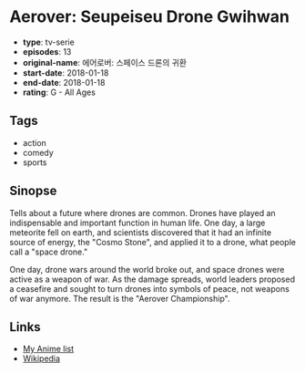 # Aerover: Seupeiseu Drone Gwihwan

-   **type**: tv-serie
-   **episodes**: 13
-   **original-name**: 에어로버: 스페이스 드론의 귀환
-   **start-date**: 2018-01-18
-   **end-date**: 2018-01-18
-   **rating**: G - All Ages

## Tags

-   action
-   comedy
-   sports

## Sinopse

Tells about a future where drones are common. Drones have played an indispensable and important function in human life. One day, a large meteorite fell on earth, and scientists discovered that it had an infinite source of energy, the "Cosmo Stone", and applied it to a drone, what people call a "space drone."

One day, drone wars around the world broke out, and space drones were active as a weapon of war. As the damage spreads, world leaders proposed a ceasefire and sought to turn drones into symbols of peace, not weapons of war anymore. The result is the "Aerover Championship".

## Links

-   [My Anime list](https://myanimelist.net/anime/48510/Aerover__Seupeiseu_Drone_Gwihwan)
-   [Wikipedia](https://namu.wiki/w/%EC%97%90%EC%96%B4%EB%A1%9C%EB%B2%84#s-6.1)
